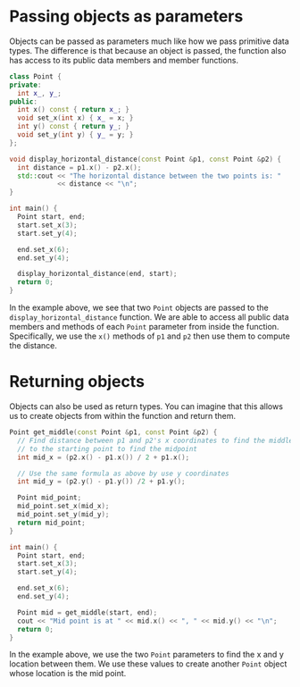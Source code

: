 # Passing objects as parameters
Objects can be passed as parameters much like how we pass primitive data types. The difference is that because an object is passed, the function also has access to its public data members and member functions.

```cpp
class Point {
private:
  int x_, y_;
public:
  int x() const { return x_; }
  void set_x(int x) { x_ = x; }
  int y() const { return y_; }
  void set_y(int y) { y_ = y; }
};

void display_horizontal_distance(const Point &p1, const Point &p2) {
  int distance = p1.x() - p2.x();
  std::cout << "The horizontal distance between the two points is: "
            << distance << "\n";
}

int main() {
  Point start, end;
  start.set_x(3);
  start.set_y(4);

  end.set_x(6);
  end.set_y(4);

  display_horizontal_distance(end, start);
  return 0;
}

```

In the example above, we see that two `Point` objects are passed to the `display_horizontal_distance` function. We are able to access all public data members and methods of each `Point` parameter from inside the function. Specifically, we use the `x()` methods of `p1` and `p2` then use them to compute the distance.

# Returning objects
Objects can also be used as return types. You can imagine that this allows us to create objects from within the function and return them.

```cpp
Point get_middle(const Point &p1, const Point &p2) {
  // Find distance between p1 and p2's x coordinates to find the middle and add
  // to the starting point to find the midpoint
  int mid_x = (p2.x() - p1.x()) / 2 + p1.x();

  // Use the same formula as above by use y coordinates
  int mid_y = (p2.y() - p1.y()) /2 + p1.y();

  Point mid_point;
  mid_point.set_x(mid_x);
  mid_point.set_y(mid_y);
  return mid_point;
}

int main() {
  Point start, end;
  start.set_x(3);
  start.set_y(4);

  end.set_x(6);
  end.set_y(4);

  Point mid = get_middle(start, end);
  cout << "Mid point is at " << mid.x() << ", " << mid.y() << "\n";
  return 0;
}
```

In the example above, we use the two `Point` parameters to find the x and y location between them. We use these values to create another `Point` object whose location is the mid point.
